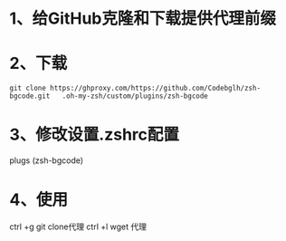 # 1、给GitHub克隆和下载提供代理前缀

# 2、下载
```
git clone https://ghproxy.com/https://github.com/Codebglh/zsh-bgcode.git   .oh-my-zsh/custom/plugins/zsh-bgcode
```

# 3、修改设置.zshrc配置

plugs (zsh-bgcode)

# 4、使用

ctrl +g  git clone代理
ctrl +l  wget 代理